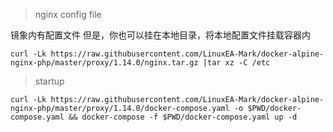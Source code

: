 > nginx config file

镜象内有配置文件
但是，你也可以挂在本地目录，将本地配置文件挂载容器内

```
curl -Lk https://raw.githubusercontent.com/LinuxEA-Mark/docker-alpine-nginx-php/master/proxy/1.14.0/nginx.tar.gz |tar xz -C /etc
```

> startup

```
curl -Lk https://raw.githubusercontent.com/LinuxEA-Mark/docker-alpine-nginx-php/master/proxy/1.14.0/docker-compose.yaml -o $PWD/docker-compose.yaml && docker-compose -f $PWD/docker-compose.yaml up -d 
```
